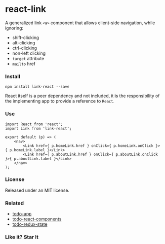 # react-link

A generalized link `<a>` component that allows client-side navigation, while ignoring:

- shift-clicking
- alt-clicking
- ctrl-clicking
- non-left clicking
- `target` attribute
- `mailto` href

### Install

```
npm install link-react --save
```

React itself is a peer dependency and not included, it is the responsibility of the implementing app to provide a reference to `React`.

### Use

```
import React from 'react';
import Link from 'link-react';

export default (p) => (
	<nav>
		<Link href={ p.homeLink.href } onClick={ p.homeLink.onClick }>{ p.homeLink.label }</Link>
		<Link href={ p.aboutLink.href } onClick={ p.aboutLink.onClick }>{ p.aboutLink.label }</Link>
	</nav>
);

```

### License

Released under an MIT license.

### Related
- [todo-app](https://github.com/thinkloop/todo-app)
- [todo-react-components](https://github.com/thinkloop/todo-react-components)
- [todo-redux-state](https://github.com/thinkloop/todo-redux-state)

### Like it? Star It
